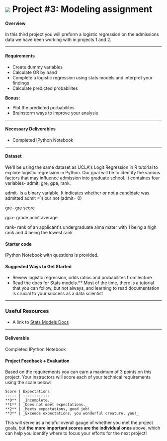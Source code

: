 # ![](https://ga-dash.s3.amazonaws.com/production/assets/logo-9f88ae6c9c3871690e33280fcf557f33.png) Project #3: Modeling assignment

#### Overview
In this third project you will preform a logistic regression on the admissions data we have been working with in projects 1 and 2. 

---
#### Requirements
- Create dummy variables
- Calculate OR by hand
- Complete a logistic regression using stats models and interpret your findings
- Calculate predicted probabilites 



**Bonus:**

- Plot the predicted porbabilites
- Brainstorm ways to improve your analysis

---

#### Necessary Deliverables

- Completed IPython Notebook

---
#### Dataset  
We'll be using the same dataset as UCLA's Logit Regression in R tutorial to explore logistic regression in Python. Our goal will be to identify the various factors that may influence admission into graduate school. It containes four variables- admit, gre, gpa, rank. 

admit- is a binary variable. It indicates whether or not a candidate was admitted admit =1) our not (admit= 0)

gre- gre score

gpa- grade point average 

rank- rank of an applicant's undergraduate alma mater with 1 being a high rank and 4 being the lowest rank


#### Starter code

IPython Notebook with questions is provided. 

#### Suggested Ways to Get Started

- Review logistic regression, odds ratios and probabilites from lecture
- Read the docs for Stats models.** Most of the time, there is a tutorial that you can follow, but not always, and learning to read documentation is crucial to your success as a data scientist

---

### Useful Resources

- A link to [Stats Models Docs](http://statsmodels.sourceforge.net/)

---

#### Deliverable
Completed IPython Notebook

#### Project Feedback + Evaluation


Based on the requirements you can earn a maximum of 3 points on this project. Your instructors will score each of your technical requirements using the scale below:

    Score | Expectations
    ----- | ------------
    **0** | _Incomplete._
    **1** | _Does not meet expectations._
    **2** | _Meets expectations, good job!_
    **3** | _Exceeds expectations, you wonderful creature, you!_

 This will serve as a helpful overall gauge of whether you met the project goals, but __the more important scores are the individual ones__ above, which can help you identify where to focus your efforts for the next project!